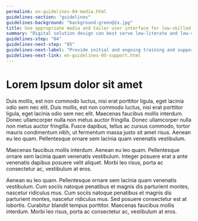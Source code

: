 ```yaml
---
permalink: en-guidelines-04-media.html
guidelines-section: "guidelines"
guidelines-background: "background-green@2x.jpg"
title: Use appropriate media and tailor user interface for low-skilled and low-literate users
summary: "Digital solution design can best serve low-literate and low-skilled users by using appropriate media mixes, input methods and UI approaches."
guidelines-step: "04"
guidelines-next-step: "05"
guidelines-next-label: "Provide initial and ongoing training and support"
guidelines-next-link: en-guidelines-05-support.html
---
```



# Lorem Ipsum dolor sit amet

Duis mollis, est non commodo luctus, nisi erat porttitor ligula, eget lacinia odio sem nec elit. Duis mollis, est non commodo luctus, nisi erat porttitor ligula, eget lacinia odio sem nec elit. Maecenas faucibus mollis interdum. Donec ullamcorper nulla non metus auctor fringilla. Donec ullamcorper nulla non metus auctor fringilla. Fusce dapibus, tellus ac cursus commodo, tortor mauris condimentum nibh, ut fermentum massa justo sit amet risus. Aenean eu leo quam. Pellentesque ornare sem lacinia quam venenatis vestibulum.

Maecenas faucibus mollis interdum. Aenean eu leo quam. Pellentesque ornare sem lacinia quam venenatis vestibulum. Integer posuere erat a ante venenatis dapibus posuere velit aliquet. Morbi leo risus, porta ac consectetur ac, vestibulum at eros.

Aenean eu leo quam. Pellentesque ornare sem lacinia quam venenatis vestibulum. Cum sociis natoque penatibus et magnis dis parturient montes, nascetur ridiculus mus. Cum sociis natoque penatibus et magnis dis parturient montes, nascetur ridiculus mus. Sed posuere consectetur est at lobortis. Curabitur blandit tempus porttitor. Maecenas faucibus mollis interdum. Morbi leo risus, porta ac consectetur ac, vestibulum at eros.